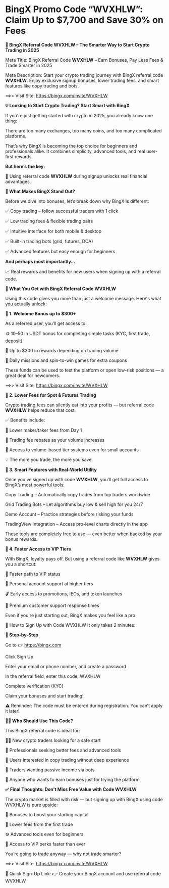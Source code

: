 # BingX Promo Code “WVXHLW”: Claim Up to $7,700 and Save 30% on Fees

**🔐 BingX Referral Code WVXHLW – The Smarter Way to Start Crypto Trading in 2025**

Meta Title:
BingX Referral Code **WVXHLW** – Earn Bonuses, Pay Less Fees & Trade Smarter in 2025

Meta Description:
Start your crypto trading journey with BingX referral code **WVXHLW**. Enjoy exclusive signup bonuses, lower trading fees, and smart features like copy trading and bots.

==>> Visit Site: https://bingx.com/invite/WVXHLW

**💡 Looking to Start Crypto Trading? Start Smart with BingX**

If you're just getting started with crypto in 2025, you already know one thing:

There are too many exchanges, too many coins, and too many complicated platforms.

That’s why BingX is becoming the top choice for beginners and professionals alike. It combines simplicity, advanced tools, and real user-first rewards.

**But here’s the key:**

🎯 Using referral code **WVXHLW** during signup unlocks real financial advantages.

**🚀 What Makes BingX Stand Out?**

Before we dive into bonuses, let’s break down why BingX is different:

✅ Copy trading – follow successful traders with 1 click

✅ Low trading fees & flexible trading pairs

✅ Intuitive interface for both mobile & desktop

✅ Built-in trading bots (grid, futures, DCA)

✅ Advanced features but easy enough for beginners

**And perhaps most importantly…**

📈 Real rewards and benefits for new users when signing up with a referral code.

**🎁 What You Get with BingX Referral Code WVXHLW**

Using this code gives you more than just a welcome message. Here's what you actually unlock:

**🎉 1. Welcome Bonus up to $300+**

As a referred user, you’ll get access to:

🪙 $10–$50 in USDT bonus for completing simple tasks (KYC, first trade, deposit)

💸 Up to $300 in rewards depending on trading volume

🎁 Daily missions and spin-to-win games for extra coupons

These funds can be used to test the platform or open low-risk positions — a great deal for newcomers.

==>> Visit Site: https://bingx.com/invite/WVXHLW


**💸 2. Lower Fees for Spot & Futures Trading**

Crypto trading fees can silently eat into your profits — but referral code **WVXHLW** helps reduce that cost.

✅ Benefits include:

🔻 Lower maker/taker fees from Day 1

🔁 Trading fee rebates as your volume increases

🧾 Access to volume-based tier systems even for small accounts

💡 The more you trade, the more you save.

**🤖 3. Smart Features with Real-World Utility**

Once you’ve signed up with code **WVXHLW**, you’ll get full access to BingX’s most powerful tools:

Copy Trading – Automatically copy trades from top traders worldwide

Grid Trading Bots – Let algorithms buy low & sell high for you 24/7

Demo Account – Practice strategies before risking your funds

TradingView Integration – Access pro-level charts directly in the app

These tools are completely free to use — even better when backed by your bonus rewards.

**👑 4. Faster Access to VIP Tiers**

With BingX, loyalty pays off. But using a referral code like **WVXHLW** gives you a shortcut:

🚀 Faster path to VIP status

💼 Personal account support at higher tiers

🔓 Early access to promotions, IEOs, and token launches

💬 Premium customer support response times

Even if you're just starting out, BingX makes you feel like a pro.

📝 How to Sign Up with Code WVXHLW
It only takes 2 minutes:

**🔑 Step-by-Step**

Go to 👉 https://bingx.com

Click Sign Up

Enter your email or phone number, and create a password

In the referral field, enter this code: WVXHLW

Complete verification (KYC)

Claim your bonuses and start trading!

⚠️ Reminder: The code must be entered during registration. You can’t apply it later!

**🙋‍♀️ Who Should Use This Code?**

This BingX referral code is ideal for:

🧑‍💻 New crypto traders looking for a safe start

💼 Professionals seeking better fees and advanced tools

👥 Users interested in copy trading without deep experience

🤖 Traders wanting passive income via bots

🌱 Anyone who wants to earn bonuses just for trying the platform

**✅ Final Thoughts: Don't Miss Free Value with Code WVXHLW**

The crypto market is filled with risk — but signing up with BingX using code WVXHLW is pure upside:

🎁 Bonuses to boost your starting capital

💸 Lower fees from the first trade

⚙️ Advanced tools even for beginners

👑 Access to VIP perks faster than ever

You’re going to trade anyway — why not trade smarter?

==>> Visit Site: https://bingx.com/invite/WVXHLW


🔗 Quick Sign-Up Link:
👉 Create your BingX account and use referral code WVXHLW
